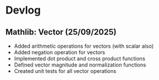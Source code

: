 # Devlog

## Mathlib: Vector (25/09/2025)
- Added arithmetic operations for vectors (with scalar also)
- Added negation operation for vectors
- Implemented dot product and cross product functions
- Defined vector magnitude and normalization functions
- Created unit tests for all vector operations